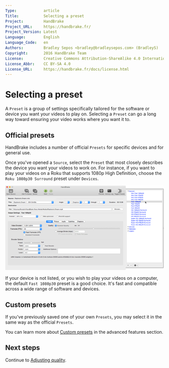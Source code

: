 ```yaml
---
Type:            article
Title:           Selecting a preset
Project:         HandBrake
Project_URL:     https://handbrake.fr/
Project_Version: Latest
Language:        English
Language_Code:   en
Authors:         Bradley Sepos <bradley@bradleysepos.com> (BradleyS)
Copyright:       2016 HandBrake Team
License:         Creative Commons Attribution-ShareAlike 4.0 International
License_Abbr:    CC BY-SA 4.0
License_URL:     https://handbrake.fr/docs/license.html
---
```


Selecting a preset
==================

A `Preset` is a group of settings specifically tailored for the software or device you want your videos to play on. Selecting a `Preset` can go a long way toward ensuring your video works where you want it to.

## Official presets

HandBrake includes a number of official `Presets` for specific devices and for general use.

Once you've opened a `Source`, select the `Preset` that most closely describes the device you want your videos to work on. For instance, if you want to play your videos on a Roku that supports 1080p High Definition, choose the `Roku 1080p30 Surround` preset under `Devices`.

<!-- .system-lin -->

<!-- TODO: Linux figures. -->

<!-- /.system-lin -->
<!-- .system-mac -->

![Selecting a preset](../images/mac/preset-selection.png "Presets are one-click settings to save you time and help ensure compatibility with your devices.")

<!-- /.system-mac -->
<!-- .system-win -->

<!-- TODO: Windows figures. -->

<!-- /.system-win -->

If your device is not listed, or you wish to play your videos on a computer, the default `Fast 1080p30` preset is a good choice. It's fast and compatible across a wide range of software and devices.

## Custom presets

If you've previously saved one of your own `Presets`, you may select it in the same way as the official `Presets`.

You can learn more about [Custom presets](../advanced/custom-presets.html) in the advanced features section.

<!-- .continue -->

## Next steps

Continue to [Adjusting quality](adjust-quality.html).

<!-- /.continue -->
